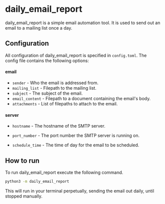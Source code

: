 # daily_email_report

daily_email_report is a simple email automation tool.
It is used to send out an email to a mailing list once a day.

## Configuration

All configuration of daily_email_report is specified in `config.toml`.
The config file contains the following options:

#### email
 - `sender` - Who the email is addressed from.
 - `mailing_list` - Filepath to the mailing list.
 - `subject` - The subject of the email.
 - `email_content` - Filepath to a document containing the email's body.
 - `attachments` - List of filepaths to attach to the email.

#### server
 - `hostname` - The hostname of the SMTP server.
 - `port_number` - The port number the SMTP server is running on.


 - `schedule_time` - The time of day for the email to be scheduled.

## How to run

To run daily_email_report execute the following command.
```bash
python3 -m daily_email_report
```
This will run in your terminal perpetually, sending the email out daily,
until stopped manually.